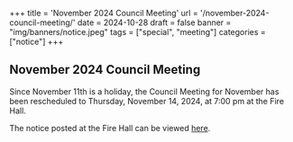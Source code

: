 +++
title = 'November 2024 Council Meeting'
url = '/november-2024-council-meeting/'
date = 2024-10-28
draft = false
banner = "img/banners/notice.jpeg"
tags = ["special", "meeting"]
categories = ["notice"]
+++
## November 2024 Council Meeting ##

Since November 11th is a holiday, the Council Meeting for November has been rescheduled to Thursday, November 14, 2024, at 7:00 pm at the Fire Hall.

The notice posted at the Fire Hall can be viewed [here](/pdf/Council_Meeting_Nov_2024.pdf).
